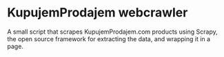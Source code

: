 # KupujemProdajem webcrawler
A small script that scrapes KupujemProdajem.com products using Scrapy, the open source framework for extracting the data, and wrapping it in a page.  
